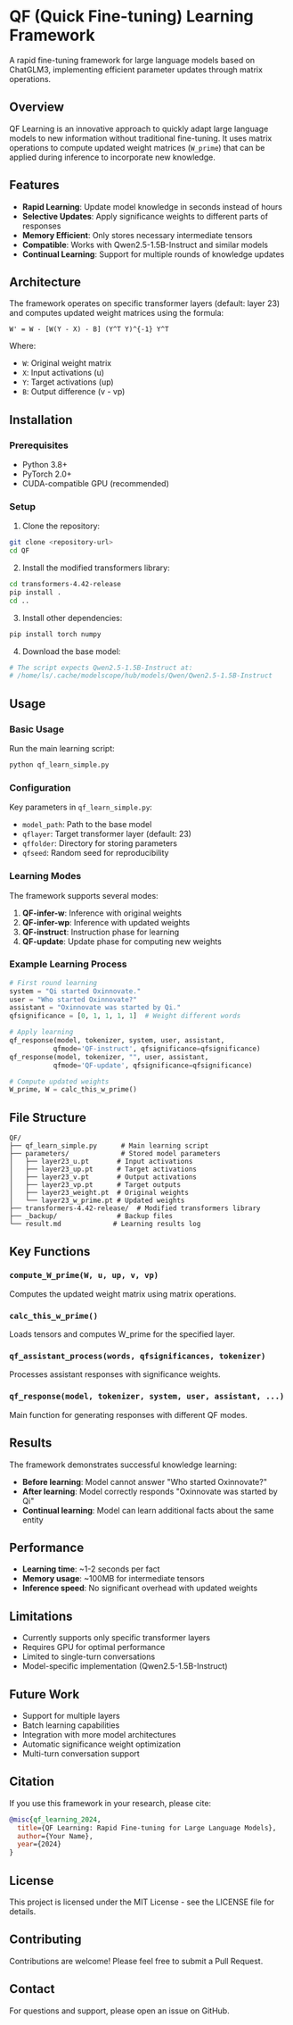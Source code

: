 # QF (Quick Fine-tuning) Learning Framework

A rapid fine-tuning framework for large language models based on ChatGLM3, implementing efficient parameter updates through matrix operations.

## Overview

QF Learning is an innovative approach to quickly adapt large language models to new information without traditional fine-tuning. It uses matrix operations to compute updated weight matrices (`W_prime`) that can be applied during inference to incorporate new knowledge.

## Features

- **Rapid Learning**: Update model knowledge in seconds instead of hours
- **Selective Updates**: Apply significance weights to different parts of responses
- **Memory Efficient**: Only stores necessary intermediate tensors
- **Compatible**: Works with Qwen2.5-1.5B-Instruct and similar models
- **Continual Learning**: Support for multiple rounds of knowledge updates

## Architecture

The framework operates on specific transformer layers (default: layer 23) and computes updated weight matrices using the formula:

```
W' = W - [W(Y - X) - B] (Y^T Y)^{-1} Y^T
```

Where:
- `W`: Original weight matrix
- `X`: Input activations (u)
- `Y`: Target activations (up) 
- `B`: Output difference (v - vp)

## Installation

### Prerequisites

- Python 3.8+
- PyTorch 2.0+
- CUDA-compatible GPU (recommended)

### Setup

1. Clone the repository:
```bash
git clone <repository-url>
cd QF
```

2. Install the modified transformers library:
```bash
cd transformers-4.42-release
pip install .
cd ..
```

3. Install other dependencies:
```bash
pip install torch numpy
```

4. Download the base model:
```bash
# The script expects Qwen2.5-1.5B-Instruct at:
# /home/ls/.cache/modelscope/hub/models/Qwen/Qwen2.5-1.5B-Instruct
```

## Usage

### Basic Usage

Run the main learning script:

```bash
python qf_learn_simple.py
```

### Configuration

Key parameters in `qf_learn_simple.py`:

- `model_path`: Path to the base model
- `qflayer`: Target transformer layer (default: 23)
- `qffolder`: Directory for storing parameters
- `qfseed`: Random seed for reproducibility

### Learning Modes

The framework supports several modes:

1. **QF-infer-w**: Inference with original weights
2. **QF-infer-wp**: Inference with updated weights
3. **QF-instruct**: Instruction phase for learning
4. **QF-update**: Update phase for computing new weights

### Example Learning Process

```python
# First round learning
system = "Qi started Oxinnovate."
user = "Who started Oxinnovate?"
assistant = "Oxinnovate was started by Qi."
qfsignificance = [0, 1, 1, 1, 1]  # Weight different words

# Apply learning
qf_response(model, tokenizer, system, user, assistant, 
           qfmode='QF-instruct', qfsignificance=qfsignificance)
qf_response(model, tokenizer, "", user, assistant, 
           qfmode='QF-update', qfsignificance=qfsignificance)

# Compute updated weights
W_prime, W = calc_this_w_prime()
```

## File Structure

```
QF/
├── qf_learn_simple.py      # Main learning script
├── parameters/             # Stored model parameters
│   ├── layer23_u.pt       # Input activations
│   ├── layer23_up.pt      # Target activations  
│   ├── layer23_v.pt       # Output activations
│   ├── layer23_vp.pt      # Target outputs
│   ├── layer23_weight.pt  # Original weights
│   └── layer23_w_prime.pt # Updated weights
├── transformers-4.42-release/  # Modified transformers library
├── _backup/               # Backup files
└── result.md             # Learning results log
```

## Key Functions

### `compute_W_prime(W, u, up, v, vp)`
Computes the updated weight matrix using matrix operations.

### `calc_this_w_prime()`
Loads tensors and computes W_prime for the specified layer.

### `qf_assistant_process(words, qfsignificances, tokenizer)`
Processes assistant responses with significance weights.

### `qf_response(model, tokenizer, system, user, assistant, ...)`
Main function for generating responses with different QF modes.

## Results

The framework demonstrates successful knowledge learning:

- **Before learning**: Model cannot answer "Who started Oxinnovate?"
- **After learning**: Model correctly responds "Oxinnovate was started by Qi"
- **Continual learning**: Model can learn additional facts about the same entity

## Performance

- **Learning time**: ~1-2 seconds per fact
- **Memory usage**: ~100MB for intermediate tensors
- **Inference speed**: No significant overhead with updated weights

## Limitations

- Currently supports only specific transformer layers
- Requires GPU for optimal performance
- Limited to single-turn conversations
- Model-specific implementation (Qwen2.5-1.5B-Instruct)

## Future Work

- Support for multiple layers
- Batch learning capabilities
- Integration with more model architectures
- Automatic significance weight optimization
- Multi-turn conversation support

## Citation

If you use this framework in your research, please cite:

```bibtex
@misc{qf_learning_2024,
  title={QF Learning: Rapid Fine-tuning for Large Language Models},
  author={Your Name},
  year={2024}
}
```

## License

This project is licensed under the MIT License - see the LICENSE file for details.

## Contributing

Contributions are welcome! Please feel free to submit a Pull Request.

## Contact

For questions and support, please open an issue on GitHub. 